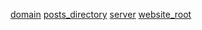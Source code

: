 [title]: <> (Notatki z historii)
[icon]: <> (http://vitalik.ca/images/icon.png)
[domain](http://localhost)
[posts_directory](./posts)
[server](127.0.0.1)
[website_root](site)